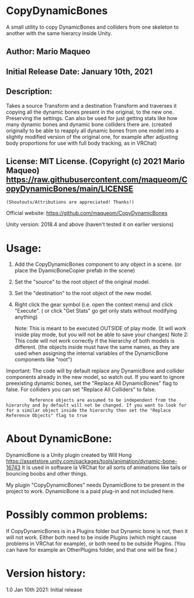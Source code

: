 # CopyDynamicBones
A small utility to copy DynamicBones and colliders from one skeleton to another with the same hierarcy inside Unity.


## Author: Mario Maqueo
## Initial Release Date: January 10th, 2021
## Description: 
  Takes a source Transform and a destination Transform and traverses it copying all the dynamic bones present in the original, to the new one. Preserving the settings. 
  Can also be used for just getting stats like how many dynamic bones and dynamic bone colliders there are.
  (created originally to be able to reapply all dynamic bones from one model into a slightly modified version of the original one, for example after adjusting body proportions for use with full body tracking, as in VRChat)
             
## License: MIT License. (Copyright (c) 2021 Mario Maqueo) https://raw.githubusercontent.com/maqueom/CopyDynamicBones/main/LICENSE
    (Shoutouts/Attributions are appreciated! Thanks!)

Official website: https://github.com/maqueom/CopyDynamicBones

Unity version: 2018.4 and above (haven't tested it on earlier versions)

# Usage:   
   1. Add the CopyDynamicBones component to any object in a scene. (or place the DyamicBoneCopier prefab in the scene)
   2. Set the "source" to the root object of the original model.
   3. Set the "destination" to the root object of the new model.
   4. Right click the gear symbol (i.e. open the context menu) and click "Execute". ( or click "Get Stats" go get only stats without modifying anything)
         
         Note: This is meant to be executed OUTSIDE of play mode. (It will work inside play mode, but you will not be able to save your changes)
         Note 2: This code will not work correctly if the hierarchy of both models is different. (the objects inside must have the same names, as they are used when assigning the internal variables of the DynamicBone components like "root")
         
Important: The code will by default replace any DynamicBone and collider components already in the new model, so watch out. If you want to ignore preexisting dynamic bones, set the "Replace All DynamicBones" flag to false.
             For colliders you can set "Replace All Colliders" to false.
             
             Reference objects are assumed to be independent from the hierarchy and by default will not be changed. If you want to look for for a similar object inside the hierarchy then set the "Replace Reference Objects" flag to true
             
# About DynamicBone: 
DynamicBone is a Unity plugin created by Will Hong https://assetstore.unity.com/packages/tools/animation/dynamic-bone-16743 
                     It is used in software la VRChat for all sorts of animations like tails or bouncing boobs and other things.
                     
My plugin "CopyDynamicBones" needs DynamicBone to be present in the project to work. DynamicBone is a paid plug-in and not included here.

# Possibly common problems: 
If CopyDynamicBones is in a Plugins folder but Dynamic bone is not, then it will not work. Either both need to be inside Plugins (which might cause problems in VRChat for example), 
or both need to be outside Plugins. (You can have for example an OtherPlugins folder, and that one will be fine.)
                         

# Version history: 

1.0 Jan 10th 2021: Initial release
